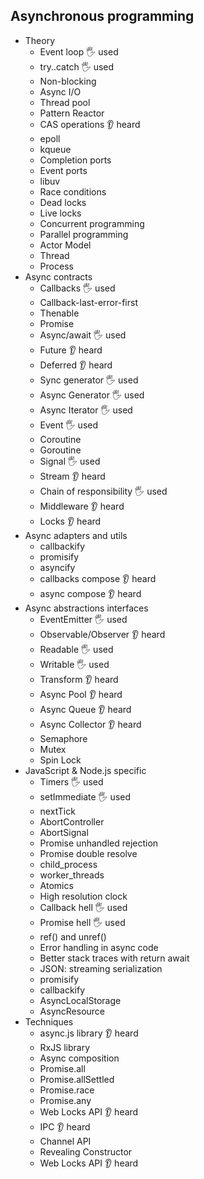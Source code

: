 ## Asynchronous programming

- Theory
  - Event loop  🖐️ used
  - try..catch  🖐️ used
  - Non-blocking  
  - Async I/O  
  - Thread pool  
  - Pattern Reactor  
  - CAS operations  👂 heard
  - epoll  
  - kqueue  
  - Completion ports  
  - Event ports  
  - libuv  
  - Race conditions  
  - Dead locks  
  - Live locks  
  - Concurrent programming
  - Parallel programming  
  - Actor Model  
  - Thread  
  - Process  
- Async contracts
  - Callbacks  🖐️ used
  - Callback-last-error-first  
  - Thenable  
  - Promise  
  - Async/await  🖐️ used
  - Future  👂 heard
  - Deferred  👂 heard
  - Sync generator  🖐️ used
  - Async Generator  🖐️ used
  - Async Iterator  🖐️ used
  - Event  🖐️ used
  - Coroutine  
  - Goroutine  
  - Signal  🖐️ used
  - Stream  👂 heard
  - Chain of responsibility  🖐️ used
  - Middleware  👂 heard
  - Locks  👂 heard
- Async adapters and utils
  - callbackify  
  - promisify  
  - asyncify  
  - callbacks compose  👂 heard
  - async compose  👂 heard
- Async abstractions interfaces
  - EventEmitter  🖐️ used
  - Observable/Observer  👂 heard
  - Readable  🖐️ used
  - Writable  🖐️ used
  - Transform  👂 heard
  - Async Pool  👂 heard
  - Async Queue  👂 heard
  - Async Collector  👂 heard
  - Semaphore  
  - Mutex  
  - Spin Lock  
- JavaScript & Node.js specific
  - Timers  🖐️ used
  - setImmediate  🖐️ used
  - nextTick  
  - AbortController  
  - AbortSignal  
  - Promise unhandled rejection  
  - Promise double resolve  
  - child_process  
  - worker_threads  
  - Atomics  
  - High resolution clock  
  - Callback hell  🖐️ used
  - Promise hell  🖐️ used
  - ref() and unref()  
  - Error handling in async code   
  - Better stack traces with return await  
  - JSON: streaming serialization  
  - promisify  
  - callbackify  
  - AsyncLocalStorage  
  - AsyncResource  
- Techniques
  - async.js library  👂 heard
  - RxJS library  
  - Async composition  
  - Promise.all  
  - Promise.allSettled  
  - Promise.race  
  - Promise.any  
  - Web Locks API  👂 heard
  - IPC  👂 heard
  - Channel API  
  - Revealing Constructor  
  - Web Locks API  👂 heard
